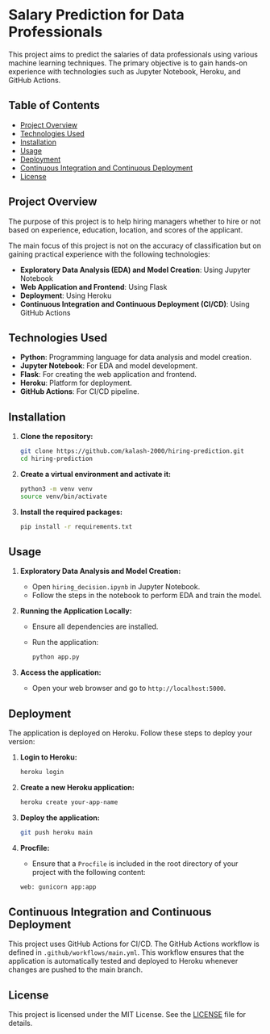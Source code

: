 # Salary Prediction for Data Professionals

This project aims to predict the salaries of data professionals using various machine learning techniques. The primary objective is to gain hands-on experience with technologies such as Jupyter Notebook, Heroku, and GitHub Actions.

## Table of Contents

- [Project Overview](#project-overview)
- [Technologies Used](#technologies-used)
- [Installation](#installation)
- [Usage](#usage)
- [Deployment](#deployment)
- [Continuous Integration and Continuous Deployment](#continuous-integration-and-continuous-deployment)
- [License](#license)

## Project Overview

The purpose of this project is to help hiring managers whether to hire or not based on experience, education, location, and scores of the applicant. 

The main focus of this project is not on the accuracy of classification but on gaining practical experience with the following technologies:

- **Exploratory Data Analysis (EDA) and Model Creation**: Using Jupyter Notebook
- **Web Application and Frontend**: Using Flask
- **Deployment**: Using Heroku
- **Continuous Integration and Continuous Deployment (CI/CD)**: Using GitHub Actions

## Technologies Used

- **Python**: Programming language for data analysis and model creation.
- **Jupyter Notebook**: For EDA and model development.
- **Flask**: For creating the web application and frontend.
- **Heroku**: Platform for deployment.
- **GitHub Actions**: For CI/CD pipeline.

## Installation

1. **Clone the repository:**

    ```bash
    git clone https://github.com/kalash-2000/hiring-prediction.git
    cd hiring-prediction
    ```

2. **Create a virtual environment and activate it:**

    ```bash
    python3 -m venv venv
    source venv/bin/activate
    ```

3. **Install the required packages:**

    ```bash
    pip install -r requirements.txt
    ```

## Usage

1. **Exploratory Data Analysis and Model Creation:**
    - Open `hiring_decision.ipynb` in Jupyter Notebook.
    - Follow the steps in the notebook to perform EDA and train the model.

2. **Running the Application Locally:**
    - Ensure all dependencies are installed.
    - Run the application:

      ```bash
      python app.py
      ```

3. **Access the application:**
    - Open your web browser and go to `http://localhost:5000`.

## Deployment

The application is deployed on Heroku. Follow these steps to deploy your version:

1. **Login to Heroku:**

    ```bash
    heroku login
    ```

2. **Create a new Heroku application:**

    ```bash
    heroku create your-app-name
    ```

3. **Deploy the application:**

    ```bash
    git push heroku main
    ```

4. **Procfile:**
    - Ensure that a `Procfile` is included in the root directory of your project with the following content:

    ```bash
    web: gunicorn app:app 
    ```

## Continuous Integration and Continuous Deployment

This project uses GitHub Actions for CI/CD. The GitHub Actions workflow is defined in `.github/workflows/main.yml`. This workflow ensures that the application is automatically tested and deployed to Heroku whenever changes are pushed to the main branch.

## License

This project is licensed under the MIT License. See the [LICENSE](LICENSE) file for details.
